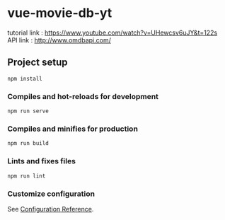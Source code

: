 # vue-movie-db-yt
tutorial link : https://www.youtube.com/watch?v=UHewcsv6uJY&t=122s \
API link : http://www.omdbapi.com/

## Project setup
```
npm install
```

### Compiles and hot-reloads for development
```
npm run serve
```

### Compiles and minifies for production
```
npm run build
```

### Lints and fixes files
```
npm run lint
```

### Customize configuration
See [Configuration Reference](https://cli.vuejs.org/config/).

